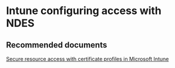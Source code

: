 <properties
	pageTitle="Company resource access - NDES configuration"
	description="Company resource access - NDES configuration"
	service="microsoft.intune"
	resource="intune"
	authors="mackie1604"
	displayOrder=""
	selfHelpType="generic"
	supportTopicIds="32435317"
	resourceTags=""
	productPesIds="15584"
	cloudEnvironments="public"
/>

# Intune configuring access with NDES

## **Recommended documents**

[Secure resource access with certificate profiles in Microsoft Intune](https://docs.microsoft.com/intune/deploy-use/secure-resource-access-with-certificate-profiles)<br>


